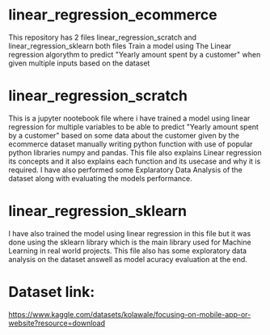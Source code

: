 # linear_regression_ecommerce
This repository has 2 files linear_regression_scratch and linear_regression_sklearn both files Train a model using The Linear regression algorythm to predict "Yearly amount spent by a customer" when given multiple inputs based on the dataset 

# linear_regression_scratch
This is a jupyter nootebook file where i have trained a model using linear regression for multiple variables to be able to predict "Yearly amount spent by a customer" based on some data about the customer given by the ecommerce dataset manually writing python function with use of popular python libraries numpy and pandas. This file also explains Linear regression its concepts and it also explains each function and its usecase and why it is required. I have also performed some Explaratory Data Analysis of the dataset along with evaluating the models performance.

# linear_regression_sklearn
I have also trained the model using linear regression in this file but it was done using the sklearn library which is the main library used for Machine Learning in real world projects. This file also has some exploratory data analysis on the dataset answell as model acuracy evaluation at the end.

# Dataset link:
https://www.kaggle.com/datasets/kolawale/focusing-on-mobile-app-or-website?resource=download



